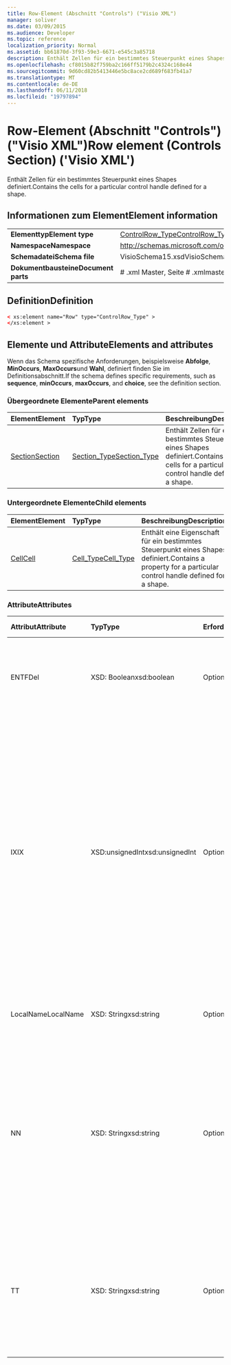 ```yaml
---
title: Row-Element (Abschnitt "Controls") ("Visio XML")
manager: soliver
ms.date: 03/09/2015
ms.audience: Developer
ms.topic: reference
localization_priority: Normal
ms.assetid: bb61870d-3f93-59e3-6671-e545c3a85718
description: Enthält Zellen für ein bestimmtes Steuerpunkt eines Shapes definiert.
ms.openlocfilehash: cf8015b82f759ba2c166ff5179b2c4324c168e44
ms.sourcegitcommit: 9d60cd82b5413446e5bc8ace2cd689f683fb41a7
ms.translationtype: MT
ms.contentlocale: de-DE
ms.lasthandoff: 06/11/2018
ms.locfileid: "19797894"
---
```

# <a name="row-element-controls-section-visio-xml"></a><span data-ttu-id="d07c6-103">Row-Element (Abschnitt "Controls") ("Visio XML")</span><span class="sxs-lookup"><span data-stu-id="d07c6-103">Row element (Controls Section) ('Visio XML')</span></span>

<span data-ttu-id="d07c6-104">Enthält Zellen für ein bestimmtes Steuerpunkt eines Shapes definiert.</span><span class="sxs-lookup"><span data-stu-id="d07c6-104">Contains the cells for a particular control handle defined for a shape.</span></span>
  
## <a name="element-information"></a><span data-ttu-id="d07c6-105">Informationen zum Element</span><span class="sxs-lookup"><span data-stu-id="d07c6-105">Element information</span></span>

|||
|:-----|:-----|
|<span data-ttu-id="d07c6-106">**Elementtyp**</span><span class="sxs-lookup"><span data-stu-id="d07c6-106">**Element type**</span></span> <br/> |[<span data-ttu-id="d07c6-107">ControlRow_Type</span><span class="sxs-lookup"><span data-stu-id="d07c6-107">ControlRow_Type</span></span>](controlrow_type-complextypevisio-xml.md) <br/> |
|<span data-ttu-id="d07c6-108">**Namespace**</span><span class="sxs-lookup"><span data-stu-id="d07c6-108">**Namespace**</span></span> <br/> |http://schemas.microsoft.com/office/visio/2012/main  <br/> |
|<span data-ttu-id="d07c6-109">**Schemadatei**</span><span class="sxs-lookup"><span data-stu-id="d07c6-109">**Schema file**</span></span> <br/> |<span data-ttu-id="d07c6-110">VisioSchema15.xsd</span><span class="sxs-lookup"><span data-stu-id="d07c6-110">VisioSchema15.xsd</span></span>  <br/> |
|<span data-ttu-id="d07c6-111">**Dokumentbausteine**</span><span class="sxs-lookup"><span data-stu-id="d07c6-111">**Document parts**</span></span> <br/> |<span data-ttu-id="d07c6-112"># .xml Master, Seite # .xml</span><span class="sxs-lookup"><span data-stu-id="d07c6-112">master#.xml, page#.xml</span></span>  <br/> |
   
## <a name="definition"></a><span data-ttu-id="d07c6-113">Definition</span><span class="sxs-lookup"><span data-stu-id="d07c6-113">Definition</span></span>

```XML
< xs:element name="Row" type="ControlRow_Type" >
</xs:element >
```

## <a name="elements-and-attributes"></a><span data-ttu-id="d07c6-114">Elemente und Attribute</span><span class="sxs-lookup"><span data-stu-id="d07c6-114">Elements and attributes</span></span>

<span data-ttu-id="d07c6-115">Wenn das Schema spezifische Anforderungen, beispielsweise **Abfolge**, **MinOccurs**, **MaxOccurs**und **Wahl**, definiert finden Sie im Definitionsabschnitt.</span><span class="sxs-lookup"><span data-stu-id="d07c6-115">If the schema defines specific requirements, such as **sequence**, **minOccurs**, **maxOccurs**, and **choice**, see the definition section.</span></span> 
  
### <a name="parent-elements"></a><span data-ttu-id="d07c6-116">Übergeordnete Elemente</span><span class="sxs-lookup"><span data-stu-id="d07c6-116">Parent elements</span></span>

|<span data-ttu-id="d07c6-117">**Element**</span><span class="sxs-lookup"><span data-stu-id="d07c6-117">**Element**</span></span>|<span data-ttu-id="d07c6-118">**Typ**</span><span class="sxs-lookup"><span data-stu-id="d07c6-118">**Type**</span></span>|<span data-ttu-id="d07c6-119">**Beschreibung**</span><span class="sxs-lookup"><span data-stu-id="d07c6-119">**Description**</span></span>|
|:-----|:-----|:-----|
|[<span data-ttu-id="d07c6-120">Section</span><span class="sxs-lookup"><span data-stu-id="d07c6-120">Section</span></span>](section-element-sheet_type-complextypevisio-xml.md) <br/> |[<span data-ttu-id="d07c6-121">Section_Type</span><span class="sxs-lookup"><span data-stu-id="d07c6-121">Section_Type</span></span>](section_type-complextypevisio-xml.md) <br/> |<span data-ttu-id="d07c6-122">Enthält Zellen für ein bestimmtes Steuerpunkt eines Shapes definiert.</span><span class="sxs-lookup"><span data-stu-id="d07c6-122">Contains the cells for a particular control handle defined for a shape.</span></span>  <br/> |
   
### <a name="child-elements"></a><span data-ttu-id="d07c6-123">Untergeordnete Elemente</span><span class="sxs-lookup"><span data-stu-id="d07c6-123">Child elements</span></span>

|<span data-ttu-id="d07c6-124">**Element**</span><span class="sxs-lookup"><span data-stu-id="d07c6-124">**Element**</span></span>|<span data-ttu-id="d07c6-125">**Typ**</span><span class="sxs-lookup"><span data-stu-id="d07c6-125">**Type**</span></span>|<span data-ttu-id="d07c6-126">**Beschreibung**</span><span class="sxs-lookup"><span data-stu-id="d07c6-126">**Description**</span></span>|
|:-----|:-----|:-----|
|[<span data-ttu-id="d07c6-127">Cell</span><span class="sxs-lookup"><span data-stu-id="d07c6-127">Cell</span></span>](cell-element-controls-rowvisio-xml.md) <br/> |[<span data-ttu-id="d07c6-128">Cell_Type</span><span class="sxs-lookup"><span data-stu-id="d07c6-128">Cell_Type</span></span>](cell_type-complextypevisio-xml.md) <br/> |<span data-ttu-id="d07c6-129">Enthält eine Eigenschaft für ein bestimmtes Steuerpunkt eines Shapes definiert.</span><span class="sxs-lookup"><span data-stu-id="d07c6-129">Contains a property for a particular control handle defined for a shape.</span></span>  <br/> |
   
### <a name="attributes"></a><span data-ttu-id="d07c6-130">Attribute</span><span class="sxs-lookup"><span data-stu-id="d07c6-130">Attributes</span></span>

|<span data-ttu-id="d07c6-131">**Attribut**</span><span class="sxs-lookup"><span data-stu-id="d07c6-131">**Attribute**</span></span>|<span data-ttu-id="d07c6-132">**Typ**</span><span class="sxs-lookup"><span data-stu-id="d07c6-132">**Type**</span></span>|<span data-ttu-id="d07c6-133">**Erforderlich**</span><span class="sxs-lookup"><span data-stu-id="d07c6-133">**Required**</span></span>|<span data-ttu-id="d07c6-134">**Beschreibung**</span><span class="sxs-lookup"><span data-stu-id="d07c6-134">**Description**</span></span>|<span data-ttu-id="d07c6-135">**Mögliche Werte**</span><span class="sxs-lookup"><span data-stu-id="d07c6-135">**Possible values**</span></span>|
|:-----|:-----|:-----|:-----|:-----|
|<span data-ttu-id="d07c6-136">ENTF</span><span class="sxs-lookup"><span data-stu-id="d07c6-136">Del</span></span>  <br/> |<span data-ttu-id="d07c6-137">XSD: Boolean</span><span class="sxs-lookup"><span data-stu-id="d07c6-137">xsd:boolean</span></span>  <br/> |<span data-ttu-id="d07c6-138">Optional</span><span class="sxs-lookup"><span data-stu-id="d07c6-138">optional</span></span>  <br/> |<span data-ttu-id="d07c6-139">Gibt an, ob eine Zeile, die von einem master-Shape andernfalls geerbt werden würden gelöscht wurde.</span><span class="sxs-lookup"><span data-stu-id="d07c6-139">Specifies whether a row that would otherwise be inherited from a master shape has been deleted.</span></span>  <br/> |<span data-ttu-id="d07c6-140">Werte des Typs xsd: Boolean.</span><span class="sxs-lookup"><span data-stu-id="d07c6-140">Values of the xsd:boolean type.</span></span>  <br/> |
|<span data-ttu-id="d07c6-141">IX</span><span class="sxs-lookup"><span data-stu-id="d07c6-141">IX</span></span>  <br/> |<span data-ttu-id="d07c6-142">XSD:unsignedInt</span><span class="sxs-lookup"><span data-stu-id="d07c6-142">xsd:unsignedInt</span></span>  <br/> |<span data-ttu-id="d07c6-143">Optional</span><span class="sxs-lookup"><span data-stu-id="d07c6-143">optional</span></span>  <br/> |<span data-ttu-id="d07c6-144">Gibt den Bezeichner eins für die Zeile.</span><span class="sxs-lookup"><span data-stu-id="d07c6-144">Specifies the one-based identifier for the row.</span></span> <span data-ttu-id="d07c6-145">Es sollte eindeutigen sein und andere Bezeichner im gleichen Abschnitt größer. Das Attribut IX wird nur für die Zeichen, Verbindung, Feld, FillGradient, Geometrie, Layer, LineGradient, Absatz, Reviewer, neu und Registerkarten Abschnitte verwendet.</span><span class="sxs-lookup"><span data-stu-id="d07c6-145">It should be unqiue and greater than other identifiers in the same section.The IX attribute is only used for the Character, Connection, Field, FillGradient, Geometry, Layer, LineGradient, Paragraph, Reviewer, Scratch, and Tabs sections.</span></span> <span data-ttu-id="d07c6-146">Eine Zeile können Sie nur die Attribute IX oder N haben.</span><span class="sxs-lookup"><span data-stu-id="d07c6-146">A row can only have one of the IX or N attributes.</span></span>  <br/> |<span data-ttu-id="d07c6-147">Werte des Typs Xsd:unsignedInt.</span><span class="sxs-lookup"><span data-stu-id="d07c6-147">Values of the xsd:unsignedInt type.</span></span>  <br/> |
|<span data-ttu-id="d07c6-148">LocalName</span><span class="sxs-lookup"><span data-stu-id="d07c6-148">LocalName</span></span>  <br/> |<span data-ttu-id="d07c6-149">XSD: String</span><span class="sxs-lookup"><span data-stu-id="d07c6-149">xsd:string</span></span>  <br/> |<span data-ttu-id="d07c6-150">Optional</span><span class="sxs-lookup"><span data-stu-id="d07c6-150">optional</span></span>  <br/> |<span data-ttu-id="d07c6-151">Gibt den eindeutigen Namen der Sprache ab der Zeile an.</span><span class="sxs-lookup"><span data-stu-id="d07c6-151">Specifies the unique language-dependent name of the row.</span></span>  <br/> |<span data-ttu-id="d07c6-152">Werte des Typs xsd: String.</span><span class="sxs-lookup"><span data-stu-id="d07c6-152">Values of the xsd:string type.</span></span>  <br/> |
|<span data-ttu-id="d07c6-153">N</span><span class="sxs-lookup"><span data-stu-id="d07c6-153">N</span></span>  <br/> |<span data-ttu-id="d07c6-154">XSD: String</span><span class="sxs-lookup"><span data-stu-id="d07c6-154">xsd:string</span></span>  <br/> |<span data-ttu-id="d07c6-155">Optional</span><span class="sxs-lookup"><span data-stu-id="d07c6-155">optional</span></span>  <br/> |<span data-ttu-id="d07c6-156">Gibt die eindeutige sprachenunabhängige Name der Zeile an. Das N-Attribut wird nur für die Benutzer, Eigenschaften-, Aktionen, Steuerelement, Verbindung, Hyperlink und ActionTag Abschnitte verwendet.</span><span class="sxs-lookup"><span data-stu-id="d07c6-156">Specifies the unique language-independent name of the row.The N attribute is only used for the User, Property, Actions, Control, Connection, Hyperlink, and ActionTag sections.</span></span> <span data-ttu-id="d07c6-157">Eine Zeile können Sie nur die Attribute IX oder N haben.</span><span class="sxs-lookup"><span data-stu-id="d07c6-157">A row can only have one of the IX or N attributes.</span></span>  <br/> |<span data-ttu-id="d07c6-158">Werte des Typs xsd: String.</span><span class="sxs-lookup"><span data-stu-id="d07c6-158">Values of the xsd:string type.</span></span>  <br/> |
|<span data-ttu-id="d07c6-159">T</span><span class="sxs-lookup"><span data-stu-id="d07c6-159">T</span></span>  <br/> |<span data-ttu-id="d07c6-160">XSD: String</span><span class="sxs-lookup"><span data-stu-id="d07c6-160">xsd:string</span></span>  <br/> |<span data-ttu-id="d07c6-161">Optional</span><span class="sxs-lookup"><span data-stu-id="d07c6-161">optional</span></span>  <br/> |<span data-ttu-id="d07c6-162">Gibt den Typ des geometrischen Pfads dargestellt durch die Zeile und in Geometrie Visualisierung verwendet.</span><span class="sxs-lookup"><span data-stu-id="d07c6-162">Specifies the type of the geometric path represented by the row and used in geometry visualization.</span></span> <span data-ttu-id="d07c6-163">Das T-Attribut wird nur für den Abschnitt "Geometry" verwendet.</span><span class="sxs-lookup"><span data-stu-id="d07c6-163">The T attribute is only used for the Geometry section.</span></span>  <br/> |<span data-ttu-id="d07c6-164">Werte des Typs xsd: String.</span><span class="sxs-lookup"><span data-stu-id="d07c6-164">Values of the xsd:string type.</span></span>  <br/> |
   

